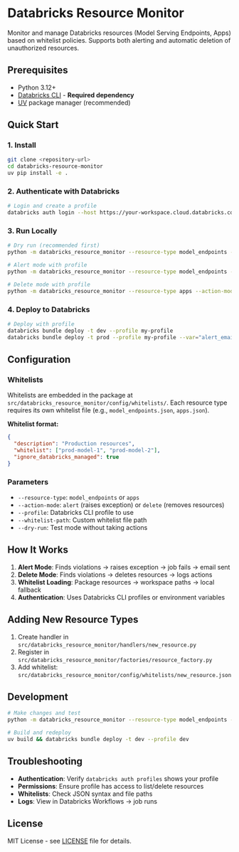 # Databricks Resource Monitor

Monitor and manage Databricks resources (Model Serving Endpoints, Apps) based on whitelist policies. Supports both alerting and automatic deletion of unauthorized resources.

## Prerequisites

- Python 3.12+
- [Databricks CLI](https://docs.databricks.com/dev-tools/cli/index.html) - **Required dependency**
- [UV](https://docs.astral.sh/uv/) package manager (recommended)

## Quick Start

### 1. Install

```bash
git clone <repository-url>
cd databricks-resource-monitor
uv pip install -e .
```

### 2. Authenticate with Databricks

```bash
# Login and create a profile
databricks auth login --host https://your-workspace.cloud.databricks.com --profile my-profile

```

### 3. Run Locally

```bash
# Dry run (recommended first)
python -m databricks_resource_monitor --resource-type model_endpoints --action-mode alert --dry-run --profile my-profile

# Alert mode with profile
python -m databricks_resource_monitor --resource-type model_endpoints --action-mode alert --profile my-profile

# Delete mode with profile
python -m databricks_resource_monitor --resource-type apps --action-mode delete --profile my-profile

```

### 4. Deploy to Databricks

```bash
# Deploy with profile
databricks bundle deploy -t dev --profile my-profile
databricks bundle deploy -t prod --profile my-profile --var="alert_email=alerts@company.com"
```

## Configuration

### Whitelists

Whitelists are embedded in the package at `src/databricks_resource_monitor/config/whitelists/`. Each resource type requires its own whitelist file (e.g., `model_endpoints.json`, `apps.json`).

**Whitelist format:**
```json
{
  "description": "Production resources",
  "whitelist": ["prod-model-1", "prod-model-2"],
  "ignore_databricks_managed": true
}
```

### Parameters

- `--resource-type`: `model_endpoints` or `apps`
- `--action-mode`: `alert` (raises exception) or `delete` (removes resources)
- `--profile`: Databricks CLI profile to use
- `--whitelist-path`: Custom whitelist file path
- `--dry-run`: Test mode without taking actions

## How It Works

1. **Alert Mode**: Finds violations → raises exception → job fails → email sent
2. **Delete Mode**: Finds violations → deletes resources → logs actions
3. **Whitelist Loading**: Package resources → workspace paths → local fallback
4. **Authentication**: Uses Databricks CLI profiles or environment variables

## Adding New Resource Types

1. Create handler in `src/databricks_resource_monitor/handlers/new_resource.py`
2. Register in `src/databricks_resource_monitor/factories/resource_factory.py`
3. Add whitelist: `src/databricks_resource_monitor/config/whitelists/new_resource.json`

## Development

```bash
# Make changes and test
python -m databricks_resource_monitor --resource-type model_endpoints --action-mode alert --dry-run --profile dev

# Build and redeploy
uv build && databricks bundle deploy -t dev --profile dev
```

## Troubleshooting

- **Authentication**: Verify `databricks auth profiles` shows your profile
- **Permissions**: Ensure profile has access to list/delete resources
- **Whitelists**: Check JSON syntax and file paths
- **Logs**: View in Databricks Workflows → job runs

## License

MIT License - see [LICENSE](LICENSE) file for details.